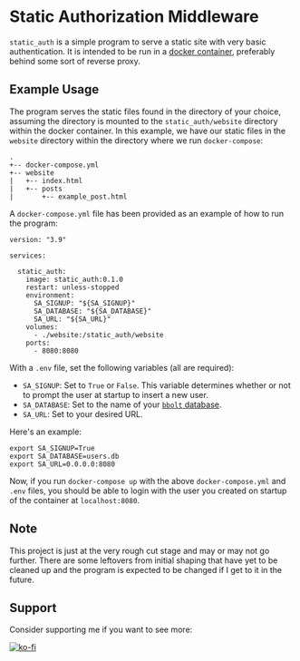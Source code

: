 # Static Authorization Middleware

`static_auth` is a simple program to serve a static site with very basic authentication. It is intended to be run in a [docker container](https://hub.docker.com/r/dkllrjr/static_auth), preferably behind some sort of reverse proxy.

## Example Usage

The program serves the static files found in the directory of your choice, assuming the directory is mounted to the `static_auth/website` directory within the docker container. In this example, we have our static files in the `website` directory within the directory where we run `docker-compose`:

```
.
+-- docker-compose.yml
+-- website
|   +-- index.html
|   +-- posts
|       +-- example_post.html
```

A `docker-compose.yml` file has been provided as an example of how to run the program:

```
version: "3.9"

services:

  static_auth:
    image: static_auth:0.1.0
    restart: unless-stopped
    environment:
      SA_SIGNUP: "${SA_SIGNUP}"
      SA_DATABASE: "${SA_DATABASE}"
      SA_URL: "${SA_URL}"
    volumes:
      - ./website:/static_auth/website
    ports:
      - 8080:8080
```

With a `.env` file, set the following variables (all are required):

- `SA_SIGNUP`: Set to `True` or `False`. This variable determines whether or not to prompt the user at startup to insert a new user.
- `SA_DATABASE`: Set to the name of your [`bbolt` database](.https://github.com/etcd-io/bbolt).
- `SA_URL`: Set to your desired URL.

Here's an example:

```
export SA_SIGNUP=True
export SA_DATABASE=users.db
export SA_URL=0.0.0.0:8080
```

Now, if you run `docker-compose up` with the above `docker-compose.yml` and `.env` files, you should be able to login with the user you created on startup of the container at `localhost:8080`.

## __Note__

This project is just at the very rough cut stage and may or may not go further. There are some leftovers from initial shaping that have yet to be cleaned up and the program is expected to be changed if I get to it in the future.

## Support

Consider supporting me if you want to see more:

[![ko-fi](https://ko-fi.com/img/githubbutton_sm.svg)](https://ko-fi.com/K3K2JFGO4)
